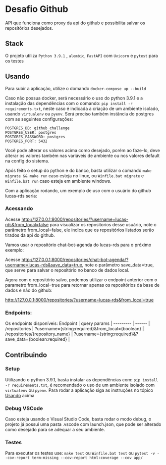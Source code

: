 # Desafio Github
API que funciona como proxy da api do github e possibilita salvar os repositórios desejados.

## Stack
O projeto utiliza `Python 3.9.1` , `alembic`, `FastAPI` com `Uvicorn` e `pytest` para os testes
## Usando
Para subir a aplicação, utilize o domando `docker-compose up --build`

Caso não possua docker, será necessário o uso do python 3.9.1 e a instalação das dependências com o comando: `pip install -r requirements.txt`, neste caso é indicada a criação de um ambiente isolado, usando `virtualenv` ou `pyenv`.
Será preciso também instância do postgres com as seguintes configurações:
```
POSTGRES_DB: github_challenge
POSTGRES_USER: postgres
POSTGRES_PASSWORD: postgres
POSTGRES_PORT: 5432
``` 
Você pode alterar os valores acima como desejado, porém ao faze-lo, deve alterar os valores também nas variáveis de ambiente ou nos valores default na config do sistema.

Após feito o setup do python e do banco, basta utilizar o comando `make migrate && make run` caso esteja no linux, ou `Winfile.bat migrate` e `Winfile.bat run` caso esteja em ambiente windows.

Com a aplicação rodando, um exemplo de uso com o usuário do github lucas-rds seria:

### Acessando
Acesse http://127.0.0.1:8000/repositories/?username=lucas-rds&from_local=false para visualizar os repositorios desse usuário, note o parâmetro from_local=false, ele indica que os repositórios listados serão tirados da api do github.

Vamos usar o repositório chat-bot-agenda do lucas-rds para o próximo exemplo:

Acesse http://127.0.0.1:8000/repositories/chat-bot-agenda/?username=lucas-rds&save_data=true, note o parâmetro save_data=true, que serve para salvar o repositório no banco de dados local.

Agora com o repositório salvo, podemos utilizar o endpoint anterior com o parametro from_local=true para retornar apenas os repositórios da base de dados e não do github:

http://127.0.0.1:8000/repositories/?username=lucas-rds&from_local=true

### Endpoints:
Os endpoints disponíveis:
Endpoint   | query params |
--------- | ------ |
/repositories | ?username={string:required}&from_local={boolean} | 
/repositories/{repository_name} | ?username={string:required}&?save_data={boolean:required} |

## Contribuindo
### Setup
Utilizando o python 3.9.1, basta instalar as dependências com: `pip install -r requirements.txt`, é recomendado o uso de um ambiente isolado com `virtualenv` ou `pyenv`. Para rodar a aplicação siga as instruções no tópico [Usando](#usando) acima

### Debug VSCode
Caso esteja usando o Visual Studio Code, basta rodar o modo debug, o projeto já possui uma pasta .vscode com launch.json, que pode ser alterado como desejado para se adequar a seu ambiente.


### Testes
Para executar os testes use: 
`make test` ou `Winfile.bat test` ou `pytest -v --cov-report term-missing --cov-report html:coverage --cov app/`
